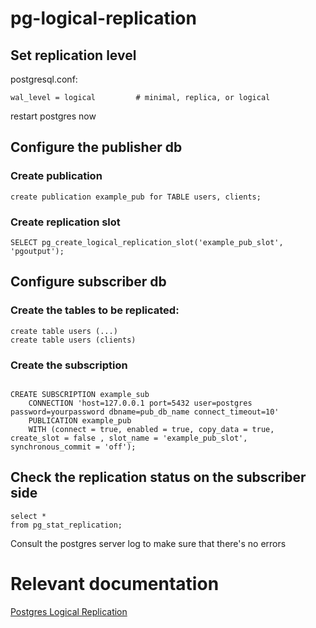 # pg-logical-replication

## Set replication level

postgresql.conf:
```code
wal_level = logical			# minimal, replica, or logical
```
restart postgres now

## Configure the publisher db

### Create publication
```
create publication example_pub for TABLE users, clients;
```
### Create replication slot
```
SELECT pg_create_logical_replication_slot('example_pub_slot', 'pgoutput');
```

## Configure subscriber db

### Create the tables to be replicated:
```
create table users (...) 
create table users (clients) 
```
### Create the subscription
```

CREATE SUBSCRIPTION example_sub
    CONNECTION 'host=127.0.0.1 port=5432 user=postgres password=yourpassword dbname=pub_db_name connect_timeout=10'
    PUBLICATION example_pub
    WITH (connect = true, enabled = true, copy_data = true, create_slot = false , slot_name = 'example_pub_slot', synchronous_commit = 'off');
```

## Check the replication status on the subscriber side
```
select *
from pg_stat_replication;
```
Consult the postgres server log to make sure that there's no errors

# Relevant documentation

[Postgres Logical Replication](https://www.postgresql.org/docs/current/logical-replication.html)
